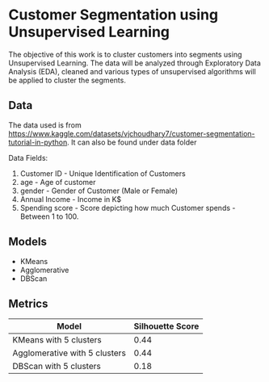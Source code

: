 # Customer Segmentation using Unsupervised Learning
The objective of this work is to cluster customers into segments using Unsupervised Learning. The data will be analyzed through Exploratory Data Analysis (EDA), cleaned and various types of unsupervised algorithms will be applied to cluster the segments.

## Data
The data used is from https://www.kaggle.com/datasets/vjchoudhary7/customer-segmentation-tutorial-in-python. It can also be found under data folder

Data Fields:
1. Customer ID - Unique Identification of Customers
2. age - Age of customer
3. gender - Gender of Customer (Male or Female)
4. Annual Income - Income in K$
5. Spending score - Score depicting how much Customer spends - Between 1 to 100. 

## Models
- KMeans 
- Agglomerative
- DBScan

## Metrics
| Model  | Silhouette Score |
| ------ | ------ |
| KMeans with 5 clusters | 0.44 |
| Agglomerative with 5 clusters | 0.44 |
| DBScan with 5 clusters | 0.18 |

